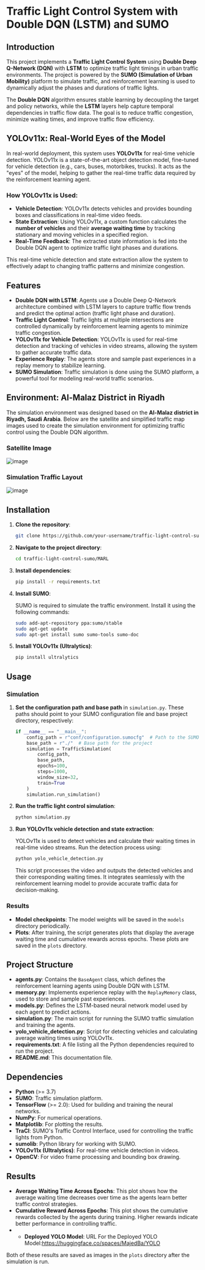 
# Traffic Light Control System with Double DQN (LSTM) and SUMO

## Introduction

This project implements a **Traffic Light Control System** using **Double Deep Q-Network (DQN)** with **LSTM** to optimize traffic light timings in urban traffic environments. The project is powered by the **SUMO (Simulation of Urban Mobility)** platform to simulate traffic, and reinforcement learning is used to dynamically adjust the phases and durations of traffic lights.

The **Double DQN** algorithm ensures stable learning by decoupling the target and policy networks, while the **LSTM** layers help capture temporal dependencies in traffic flow data. The goal is to reduce traffic congestion, minimize waiting times, and improve traffic flow efficiency.

## YOLOv11x: Real-World Eyes of the Model

In real-world deployment, this system uses **YOLOv11x** for real-time vehicle detection. YOLOv11x is a state-of-the-art object detection model, fine-tuned for vehicle detection (e.g., cars, buses, motorbikes, trucks). It acts as the "eyes" of the model, helping to gather the real-time traffic data required by the reinforcement learning agent.

### How YOLOv11x is Used:
- **Vehicle Detection**: YOLOv11x detects vehicles and provides bounding boxes and classifications in real-time video feeds.
- **State Extraction**: Using YOLOv11x, a custom function calculates the **number of vehicles** and their **average waiting time** by tracking stationary and moving vehicles in a specified region.
- **Real-Time Feedback**: The extracted state information is fed into the Double DQN agent to optimize traffic light phases and durations.

This real-time vehicle detection and state extraction allow the system to effectively adapt to changing traffic patterns and minimize congestion.

## Features

- **Double DQN with LSTM**: Agents use a Double Deep Q-Network architecture combined with LSTM layers to capture traffic flow trends and predict the optimal action (traffic light phase and duration).
- **Traffic Light Control**: Traffic lights at multiple intersections are controlled dynamically by reinforcement learning agents to minimize traffic congestion.
- **YOLOv11x for Vehicle Detection**: YOLOv11x is used for real-time detection and tracking of vehicles in video streams, allowing the system to gather accurate traffic data.
- **Experience Replay**: The agents store and sample past experiences in a replay memory to stabilize learning.
- **SUMO Simulation**: Traffic simulation is done using the SUMO platform, a powerful tool for modeling real-world traffic scenarios.

## Environment: Al-Malaz District in Riyadh

The simulation environment was designed based on the **Al-Malaz district in Riyadh, Saudi Arabia**. Below are the satellite and simplified traffic map images used to create the simulation environment for optimizing traffic control using the Double DQN algorithm.

### Satellite Image
![image](https://github.com/user-attachments/assets/ca007761-f9ec-4081-a5ea-c17460c5c598)


### Simulation Traffic Layout
![image](https://github.com/user-attachments/assets/6322755f-9f41-46fa-80de-9eae0993fb41)


## Installation

1. **Clone the repository**:

   ```bash
   git clone https://github.com/your-username/traffic-light-control-sumo.git
   ```

2. **Navigate to the project directory**:

   ```bash
   cd traffic-light-control-sumo/MARL
   ```

3. **Install dependencies**:

   ```bash
   pip install -r requirements.txt
   ```

4. **Install SUMO**:

   SUMO is required to simulate the traffic environment. Install it using the following commands:

   ```bash
   sudo add-apt-repository ppa:sumo/stable
   sudo apt-get update
   sudo apt-get install sumo sumo-tools sumo-doc
   ```

5. **Install YOLOv11x (Ultralytics)**:

   ```bash
   pip install ultralytics
   ```
   
## Usage

### Simulation

1. **Set the configuration path and base path** in `simulation.py`. These paths should point to your SUMO configuration file and base project directory, respectively:

   ```python
   if __name__ == "__main__":
       config_path = r"conf/configuration.sumocfg"  # Path to the SUMO configuration file
       base_path = r"./"  # Base path for the project
       simulation = TrafficSimulation(
           config_path, 
           base_path, 
           epochs=100, 
           steps=1000, 
           window_size=32, 
           train=True
       )
       simulation.run_simulation()
   ```

2. **Run the traffic light control simulation**:

   ```bash
   python simulation.py
   ```

3. **Run YOLOv11x vehicle detection and state extraction**:

   YOLOv11x is used to detect vehicles and calculate their waiting times in real-time video streams. Run the detection process using:

   ```python
   python yolo_vehicle_detection.py
   ```

   This script processes the video and outputs the detected vehicles and their corresponding waiting times. It integrates seamlessly with the reinforcement learning model to provide accurate traffic data for decision-making.

### Results

- **Model checkpoints**: The model weights will be saved in the `models` directory periodically.
- **Plots**: After training, the script generates plots that display the average waiting time and cumulative rewards across epochs. These plots are saved in the `plots` directory.

## Project Structure

- **agents.py**: Contains the `BaseAgent` class, which defines the reinforcement learning agents using Double DQN with LSTM.
- **memory.py**: Implements experience replay with the `ReplayMemory` class, used to store and sample past experiences.
- **models.py**: Defines the LSTM-based neural network model used by each agent to predict actions.
- **simulation.py**: The main script for running the SUMO traffic simulation and training the agents.
- **yolo_vehicle_detection.py**: Script for detecting vehicles and calculating average waiting times using YOLOv11x.
- **requirements.txt**: A file listing all the Python dependencies required to run the project.
- **README.md**: This documentation file.

## Dependencies

- **Python** (>= 3.7)
- **SUMO**: Traffic simulation platform.
- **TensorFlow** (>= 2.0): Used for building and training the neural networks.
- **NumPy**: For numerical operations.
- **Matplotlib**: For plotting the results.
- **TraCI**: SUMO's Traffic Control Interface, used for controlling the traffic lights from Python.
- **sumolib**: Python library for working with SUMO.
- **YOLOv11x (Ultralytics)**: For real-time vehicle detection in videos.
- **OpenCV**: For video frame processing and bounding box drawing.

## Results

- **Average Waiting Time Across Epochs**: This plot shows how the average waiting time decreases over time as the agents learn better traffic control strategies.
- **Cumulative Reward Across Epochs**: This plot shows the cumulative rewards collected by the agents during training. Higher rewards indicate better performance in controlling traffic.
- - **Deployed YOLO Model**: URL For the Deployed YOLO Model:https://huggingface.co/spaces/MajedBa/YOLO

Both of these results are saved as images in the `plots` directory after the simulation is run.


